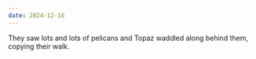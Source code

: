 ```yaml
---
date: 2024-12-16
---
```


They saw lots and lots of pelicans and Topaz waddled along behind them, copying their walk.
